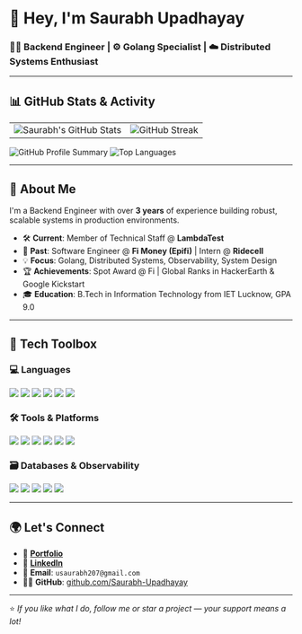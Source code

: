 # 👋 Hey, I'm Saurabh Upadhayay

### 🧑‍💻 Backend Engineer | ⚙️ Golang Specialist | ☁️ Distributed Systems Enthusiast

---

## 📊 GitHub Stats & Activity

<table>
  <tr>
    <td>
      <img src="https://github-readme-stats.vercel.app/api?username=Saurabh-Upadhayay&show_icons=true&theme=radical&hide_border=true" alt="Saurabh's GitHub Stats"/>
    </td>
    <td>
      <img src="https://streak-stats.demolab.com?user=Saurabh-Upadhayay&theme=radical&hide_border=true" alt="GitHub Streak"/>
    </td>
  </tr>
</table>

<img src="https://github-profile-summary-cards.vercel.app/api/cards/profile-details?username=Saurabh-Upadhayay&theme=radical" alt="GitHub Profile Summary"/>

<img src="https://github-readme-stats.vercel.app/api/top-langs/?username=Saurabh-Upadhayay&layout=compact&theme=radical&langs_count=10&hide_border=true" alt="Top Languages"/>

---

## 💼 About Me

I'm a Backend Engineer with over **3 years** of experience building robust, scalable systems in production environments.

- 🛠️ **Current**: Member of Technical Staff @ **LambdaTest**  
- 🏢 **Past**: Software Engineer @ **Fi Money (Epifi)** | Intern @ **Ridecell**  
- 💡 **Focus**: Golang, Distributed Systems, Observability, System Design  
- 🏆 **Achievements**: Spot Award @ Fi | Global Ranks in HackerEarth & Google Kickstart  
- 🎓 **Education**: B.Tech in Information Technology from IET Lucknow, GPA 9.0  

---

## 🧰 Tech Toolbox

### 💻 Languages

<img src="https://img.shields.io/badge/Go-00ADD8?style=flat-square&logo=go&logoColor=white"/>
<img src="https://img.shields.io/badge/C++-00599C?style=flat-square&logo=c%2B%2B&logoColor=white"/>
<img src="https://img.shields.io/badge/Java-ED8B00?style=flat-square&logo=java&logoColor=white"/>
<img src="https://img.shields.io/badge/Python-3776AB?style=flat-square&logo=python&logoColor=white"/>
<img src="https://img.shields.io/badge/JavaScript-F7DF1E?style=flat-square&logo=javascript&logoColor=black"/>
<img src="https://img.shields.io/badge/SQL-336791?style=flat-square&logo=postgresql&logoColor=white"/>

### 🛠️ Tools & Platforms

<img src="https://img.shields.io/badge/Kubernetes-326CE5?style=flat-square&logo=kubernetes&logoColor=white"/>
<img src="https://img.shields.io/badge/Docker-2496ED?style=flat-square&logo=docker&logoColor=white"/>
<img src="https://img.shields.io/badge/GitHub_Actions-2088FF?style=flat-square&logo=github-actions&logoColor=white"/>
<img src="https://img.shields.io/badge/AWS-232F3E?style=flat-square&logo=amazon-aws&logoColor=white"/>
<img src="https://img.shields.io/badge/Redis-DC382D?style=flat-square&logo=redis&logoColor=white"/>
<img src="https://img.shields.io/badge/gRPC-4A154B?style=flat-square&logo=grpc&logoColor=white"/>

### 🗃️ Databases & Observability

<img src="https://img.shields.io/badge/PostgreSQL-336791?style=flat-square&logo=postgresql&logoColor=white"/>
<img src="https://img.shields.io/badge/MySQL-4479A1?style=flat-square&logo=mysql&logoColor=white"/>
<img src="https://img.shields.io/badge/DynamoDB-4053D6?style=flat-square&logo=amazon-dynamodb&logoColor=white"/>
<img src="https://img.shields.io/badge/OpenSearch-005EB8?style=flat-square&logo=opensearch&logoColor=white"/>
<img src="https://img.shields.io/badge/Grafana-F46800?style=flat-square&logo=grafana&logoColor=white"/>

---

## 🌍 Let's Connect

- 🔗 [**Portfolio**](https://i-s0nic.github.io/knowme/)
- 💼 [**LinkedIn**](https://www.linkedin.com/in/is0nic/)
- 📧 **Email**: `usaurabh207@gmail.com`
- 🧑‍💻 **GitHub**: [github.com/Saurabh-Upadhayay](https://github.com/Saurabh-Upadhayay)

---

⭐️ *If you like what I do, follow me or star a project — your support means a lot!*
